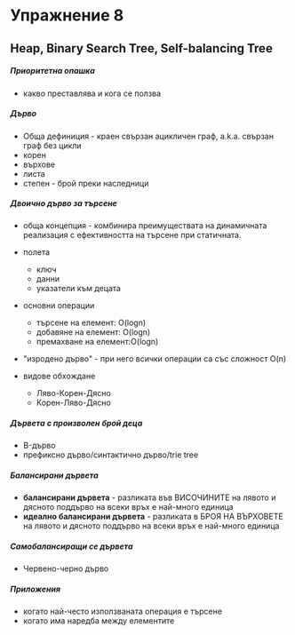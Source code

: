 # Упражнение 8
## Heap, Binary Search Tree, Self-balancing Tree

##### Приоритетна опашка
* какво преставлява и кога се ползва

##### Дърво
* Обща дефиниция - краен свързан ацикличен граф, а.k.а. свързан граф без цикли
* корен
* върхове
* листа
* степен - брой преки наследници

##### Двоично дърво за търсене
* обща концепция - комбинира преимуществата на динамичната реализация с ефективността на търсене при статичната.
* полета
	* ключ
	* данни
	* указатели към децата 
* основни операции
	* търсене на елемент: O(logn)
	* добавяне на елемент: O(logn)
	* премахване на елемент:O(logn)

* "изродено дърво" - при него всички операции са със сложност O(n)

* видове обхождане
	* Ляво-Корен-Дясно
	* Корен-Ляво-Дясно

##### Дървета с произволен брой деца
* B-дърво
* префиксно дърво/синтактично дърво/trie tree

##### Балансирани дървета
* **балансирани дървета** - разликата във ВИСОЧИНИТЕ на лявото и дясното поддърво на всеки връх е най-много единица
* **идеално балансирани дървета** - разликата в БРОЯ НА ВЪРХОВЕТЕ на лявото и дясното поддърво на всеки връх е най-много единица

##### Самобалансиращи се дървета
* Червено-черно дърво

##### Приложения
* когато най-често използваната операция е търсене
* когато има наредба между елементите
